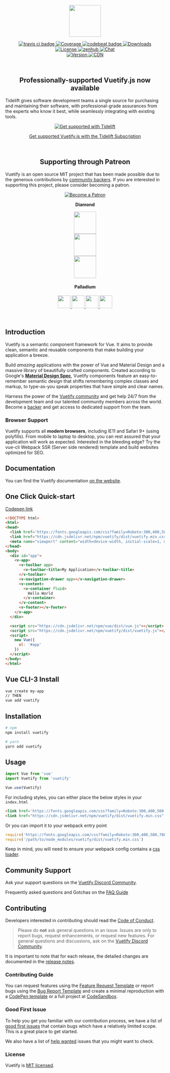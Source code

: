 <p align="center">
  <a href="https://vuetifyjs.com" target="_blank">
    <img width="100"src="https://vuetifyjs.com/doc-images/logo.svg">
  </a>
</p>

<p align="center">
  <a href="https://travis-ci.org/vuetifyjs/vuetify">
    <img src="https://img.shields.io/travis/vuetifyjs/vuetify.svg" alt="travis ci badge">
  </a>
  <a href="https://codecov.io/gh/vuetifyjs/vuetify">
    <img src="https://img.shields.io/codecov/c/github/vuetifyjs/vuetify.svg" alt="Coverage">
  </a>
  <a href="https://codebeat.co/projects/github-com-vuetifyjs-vuetify-dev">
    <img src="https://codebeat.co/badges/b2d1ce87-848b-440e-9d7e-df9883c0cd93" alt="codebeat badge">
  </a>
  <a href="https://www.npmjs.com/package/vuetify">
    <img src="https://img.shields.io/npm/dm/vuetify.svg" alt="Downloads">
  </a>
  <br>
  <a href="https://www.npmjs.com/package/vuetify">
    <img src="https://img.shields.io/npm/l/vuetify.svg" alt="License">
  </a>
  <a href="https://app.zenhub.com/workspace/o/vuetifyjs/vuetify/boards">
    <img src="https://img.shields.io/badge/Managed_with-ZenHub-5e60ba.svg" alt="zenhub">
  </a>
  <a href="https://community.vuetifyjs.com">
    <img src="https://discordapp.com/api/guilds/340160225338195969/widget.png" alt="Chat">
  </a>
  <br>
  <a href="https://www.npmjs.com/package/vuetify">
    <img src="https://img.shields.io/npm/v/vuetify.svg" alt="Version">
  </a>
  <a href="https://cdnjs.com/libraries/vuetify">
    <img src="https://img.shields.io/cdnjs/v/vuetify.svg" alt="CDN">
  </a>
</p>

<br>

<h2 align="center">Professionally-supported Vuetify.js now available</h2>
<p>Tidelift gives software development teams a single source for purchasing and maintaining their software, with professional-grade assurances from the experts who know it best, while seamlessly integrating with existing tools.</p>

<div align="center">
  <a href="https://tidelift.com/subscription/npm/vuetify?utm_source=vuetify&utm_medium=referral&utm_campaign=readme">
    <p align="center">
      <img src="https://pbs.twimg.com/profile_images/953693944528896006/7pSbgJHd_bigger.jpg" alt="Get supported with Tidelift" />
    </p>
    <p align="center">
      Get supported Vuetify.js with the Tidelift Subscription
    </p>
  </a>
</div>

<br>

<h2 align="center">Supporting through Patreon</h2>
<p>Vuetify is an open source MIT project that has been made possible due to the generous contributions by <a href="https://github.com/vuetifyjs/vuetify/blob/dev/BACKERS.md">community backers</a>. If you are interested in supporting this project, please consider becoming a patron.</p>

<p align="center">
  <a href="https://www.patreon.com/vuetify">
    <img src="https://c5.patreon.com/external/logo/become_a_patron_button.png" alt="Become a Patron" />
  </a>
</p>
<p align="center"><b>Diamond</b></p>

<p align="center">
  <a href="https://careers.lmax.com/?utm_source=vuetify&utm_medium=github-link&utm_campaign=lmax-careers">
    <img height="70px" src="https://vuetifyjs.com/doc-images/backers/lmax-exchange.png">
  </a><br>
  <a href="http://intygrate.com/?ref=vuetify-github">
    <img height="70px" src="https://vuetifyjs.com/doc-images/backers/intygrate.png">
  </a><br>
  <a href="http://resaleai.com/?ref=vuetify-github">
    <img height="70px" src="https://vuetifyjs.com/doc-images/backers/resaleai_logo_blue.svg">
  </a>
</p>

<h4 align="center">Palladium</h4>

<p align="center">
  <a href="http://www.eikospartners.com/?ref=vuetify-github">
    <img height="40px" src="https://vuetifyjs.com/doc-images/backers/eikos-partners.webp">
  </a>
  <a href="https://application.rategenius.com/?ref=vuetify-github">
    <img height="40px" src="https://vuetifyjs.com/doc-images/backers/rate-genius.png">
  </a>
  <a href="http://quitt.ch/?ref=vuetify-github">
    <img height="40px" src="https://vuetifyjs.com/doc-images/backers/quitt.png">
  </a>
  <a href="https://www.digitalmaas.com/?ref=vuetify-github">
    <img height="40px" src="https://vuetifyjs.com/doc-images/backers/digital-maas.svg">
  </a>
</p>

<br>

## Introduction

Vuetify is a semantic component framework for Vue. It aims to provide clean, semantic and reusable components that make building your application a breeze.

Build *amazing* applications with the power of Vue and Material Design and a massive library of beautifully crafted components. Created according to Google's **<a href="https://material.io/" target="_blank">Material Design Spec</a>**, Vuetify components feature an easy-to-remember semantic design that shifts remembering complex classes and markup, to type-as-you speak properties that have simple and clear names.

Harness the power of the [Vuetify community](https://chat.vuetifyjs.com) and get help 24/7 from the development team and our talented community members across the world. Become a [backer](https://www.patreon.com/vuetify) and get access to dedicated support from the team.

### Browser Support

Vuetify supports all **modern browsers**, including IE11 and Safari 9+ (using polyfills). From mobile to laptop to desktop, you can rest assured that your application will work as expected. Interested in the bleeding edge? Try the vue-cli Webpack SSR (Server side rendered) template and build websites optimized for SEO.

## Documentation

You can find the Vuetify documentation <a href="https://vuetifyjs.com" target="_blank">on the website</a>.

## One Click Quick-start

[Codepen link](https://codepen.io/johnjleider/pen/jYZwVZ)
```html
<!DOCTYPE html>
<html>
<head>
  <link href='https://fonts.googleapis.com/css?family=Roboto:300,400,500,700|Material+Icons' rel="stylesheet">
  <link href="https://cdn.jsdelivr.net/npm/vuetify/dist/vuetify.min.css" rel="stylesheet">
  <meta name="viewport" content="width=device-width, initial-scale=1, maximum-scale=1, user-scalable=no, minimal-ui">
</head>
<body>
  <div id="app">
    <v-app>
      <v-toolbar app>
        <v-toolbar-title>My Application</v-toolbar-title>
      </v-toolbar>
      <v-navigation-drawer app></v-navigation-drawer>
      <v-content>
        <v-container fluid>
          Hello World
        </v-container>
      </v-content>
      <v-footer></v-footer>
    </v-app>
  </div>

  <script src="https://cdn.jsdelivr.net/npm/vue/dist/vue.js"></script>
  <script src="https://cdn.jsdelivr.net/npm/vuetify/dist/vuetify.js"></script>
  <script>
    new Vue({
      el: '#app'
    })
  </script>
</body>
</html>
```

## Vue CLI-3 Install

``` bash
vue create my-app
// THEN
vue add vuetify
```

## Installation

``` bash
# npm
npm install vuetify
```

``` bash
# yarn
yarn add vuetify
```

## Usage

```javascript
import Vue from 'vue'
import Vuetify from 'vuetify'

Vue.use(Vuetify)
```

For including styles, you can either place the below styles in your `index.html`
```html
<link href='https://fonts.googleapis.com/css?family=Roboto:300,400,500,700|Material+Icons' rel="stylesheet">
<link href="https://cdn.jsdelivr.net/npm/vuetify/dist/vuetify.min.css" rel="stylesheet">
```
Or you can import it to your webpack entry point
```javascript
require('https://fonts.googleapis.com/css?family=Roboto:300,400,500,700|Material+Icons')
require('/path/to/node_modules/vuetify/dist/vuetify.min.css')
```
Keep in mind, you will need to ensure your webpack config contains a <a href="https://github.com/webpack-contrib/css-loader" target="_blank">css loader</a>.

## Community Support

Ask your support questions on the [Vuetify Discord Community](https://community.vuetifyjs.com/).

Frequently asked questions and Gotchas on the [FAQ Guide](https://vuetifyjs.com/vuetify/frequently-asked-questions)

## Contributing

Developers interested in contributing should read the [Code of Conduct](./CODE_OF_CONDUCT.md).

> Please do **not** ask general questions in an issue. Issues are only to report bugs, request
  enhancements, or request new features. For general questions and discussions, ask on the [Vuetify Discord Community](https://community.vuetifyjs.com/).

It is important to note that for each release, the detailed changes are documented in the [release notes](https://github.com/vuetifyjs/vuetify/releases).

### Contributing Guide

You can request features using the [Feature Request Template](https://github.com/vuetifyjs/vuetify/issues/new?template=feature_request.md) or report bugs using the [Bug Report Template](https://github.com/vuetifyjs/vuetify/issues/new?template=bug_report.md) and create a minimal reproduction with a [CodePen template](https://template.vuetifyjs.com/) or a full project at [CodeSandbox](https://codesandbox.io/s/vue).

### Good First Issue

To help you get you familiar with our contribution process, we have a list of [good first issues](https://github.com/vuetifyjs/vuetify/labels/good%20first%20issue) that contain bugs which have a relatively limited scope. This is a great place to get started.

We also have a list of [help wanted](https://github.com/vuetifyjs/vuetify/labels/help%20wanted) issues that you might want to check.

### License

Vuetify is [MIT licensed](./LICENSE).
